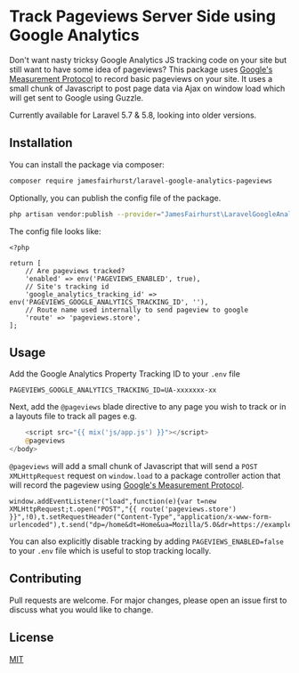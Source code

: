 # Track Pageviews Server Side using Google Analytics

Don't want nasty tricksy Google Analytics JS tracking code on your site but still want to have some idea of pageviews? This package uses [Google's Measurement Protocol](https://developers.google.com/analytics/devguides/collection/protocol/v1/devguide) to record basic pageviews on your site. It uses a small chunk of Javascript to post page data via Ajax on window load which will get sent to Google using Guzzle.

Currently available for Laravel 5.7 & 5.8, looking into older versions.

## Installation

You can install the package via composer:

```bash
composer require jamesfairhurst/laravel-google-analytics-pageviews
```

Optionally, you can publish the config file of the package.

```bash
php artisan vendor:publish --provider="JamesFairhurst\LaravelGoogleAnalyticsPageviews\PageviewsServiceProvider" --tag=config
```

The config file looks like:

```
<?php

return [
    // Are pageviews tracked?
    'enabled' => env('PAGEVIEWS_ENABLED', true),
    // Site's tracking id
    'google_analytics_tracking_id' => env('PAGEVIEWS_GOOGLE_ANALYTICS_TRACKING_ID', ''),
    // Route name used internally to send pageview to google
    'route' => 'pageviews.store',
];
```
  
## Usage

Add the Google Analytics Property Tracking ID to your `.env` file

```
PAGEVIEWS_GOOGLE_ANALYTICS_TRACKING_ID=UA-xxxxxxx-xx
```

Next, add the `@pageviews` blade directive to any page you wish to track or in a layouts file to track all pages e.g.

```php
    <script src="{{ mix('js/app.js') }}"></script>
    @pageviews
</body>
```

`@pageviews` will add a small chunk of Javascript that will send a `POST` `XMLHttpRequest` request on `window.load` to a package controller action that will record the pageview using [Google's Measurement Protocol](https://developers.google.com/analytics/devguides/collection/protocol/v1/devguide#page).

```
window.addEventListener("load",function(e){var t=new XMLHttpRequest;t.open("POST","{{ route('pageviews.store') }}",!0),t.setRequestHeader("Content-Type","application/x-www-form-urlencoded"),t.send("dp=/home&dt=Home&ua=Mozilla/5.0&dr=https://example.com")});
```

You can also explicitly disable tracking by adding `PAGEVIEWS_ENABLED=false` to your `.env` file which is useful to stop tracking locally.

## Contributing
Pull requests are welcome. For major changes, please open an issue first to discuss what you would like to change.

## License
[MIT](https://choosealicense.com/licenses/mit/)
